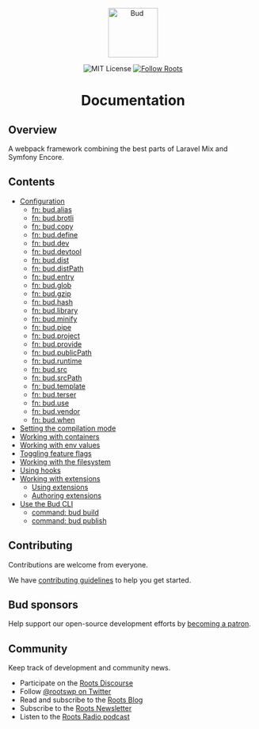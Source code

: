 <p align="center">
  <img alt="Bud" src="https://cdn.roots.io/app/uploads/logo-bud.svg" height="100">
</p>

<p align="center">
  <img alt="MIT License" src="https://img.shields.io/github/license/roots/bud?color=%23525ddc&style=flat-square">
  <a href="https://twitter.com/rootswp">
    <img alt="Follow Roots" src="https://img.shields.io/twitter/follow/rootswp.svg?style=flat-square&color=1da1f2" />
  </a>
</p>

<h1 align="center">
  <strong>Documentation</strong>
</h1>

## Overview

A webpack framework combining the best parts of Laravel Mix and Symfony Encore.

## Contents

- [Configuration](config.md)
  - [fn: bud.alias](config-alias.md)
  - [fn: bud.brotli](config-brotli.md)
  - [fn: bud.copy](config-copy.md)
  - [fn: bud.define](config-define.md)
  - [fn: bud.dev](config-dev.md)
  - [fn: bud.devtool](config-devtool.md)
  - [fn: bud.dist](config-dist.md)
  - [fn: bud.distPath](config-distPath.md)
  - [fn: bud.entry](config-entry.md)
  - [fn: bud.glob](config-glob.md)
  - [fn: bud.gzip](config-gzip.md)
  - [fn: bud.hash](config-hash.md)
  - [fn: bud.library](config-library.md)
  - [fn: bud.minify](config-minify.md)
  - [fn: bud.pipe](config-pipe.md)
  - [fn: bud.project](config-project.md)
  - [fn: bud.provide](config-provide.md)
  - [fn: bud.publicPath](config-publicPath.md)
  - [fn: bud.runtime](config-runtime.md)
  - [fn: bud.src](config-src.md)
  - [fn: bud.srcPath](config-srcPath.md)
  - [fn: bud.template](config-template.md)
  - [fn: bud.terser](config-terser.md)
  - [fn: bud.use](config-use.md)
  - [fn: bud.vendor](config-vendor.md)
  - [fn: bud.when](config-when.md)
- [Setting the compilation mode](components-mode.md)
- [Working with containers](components-container.md)
- [Working with env values](components-env.md)
- [Toggling feature flags](components-features.md)
- [Working with the filesystem](components-filesystem.md)
- [Using hooks](components-hooks.md)
- [Working with extensions](extending.md)
  - [Using extensions](extending-using-extensions.md)
  - [Authoring extensions](extending-authoring.md)
- [Use the Bud CLI](cli.md)
  - [command: bud build](cli-build.md)
  - [command: bud publish](cli-publish.md)

## Contributing

Contributions are welcome from everyone.

We have [contributing guidelines](https://github.com/roots/guidelines/tree/stable/@ter/CONTRIBUTING.md) to help you get started.

## Bud sponsors

Help support our open-source development efforts by [becoming a patron](https://www.patreon.com/rootsdev).

## Community

Keep track of development and community news.

- Participate on the [Roots Discourse](https://discourse.roots.io/)
- Follow [@rootswp on Twitter](https://twitter.com/rootswp)
- Read and subscribe to the [Roots Blog](https://roots.io/blog/)
- Subscribe to the [Roots Newsletter](https://roots.io/subscribe/)
- Listen to the [Roots Radio podcast](https://roots.io/podcast/)
